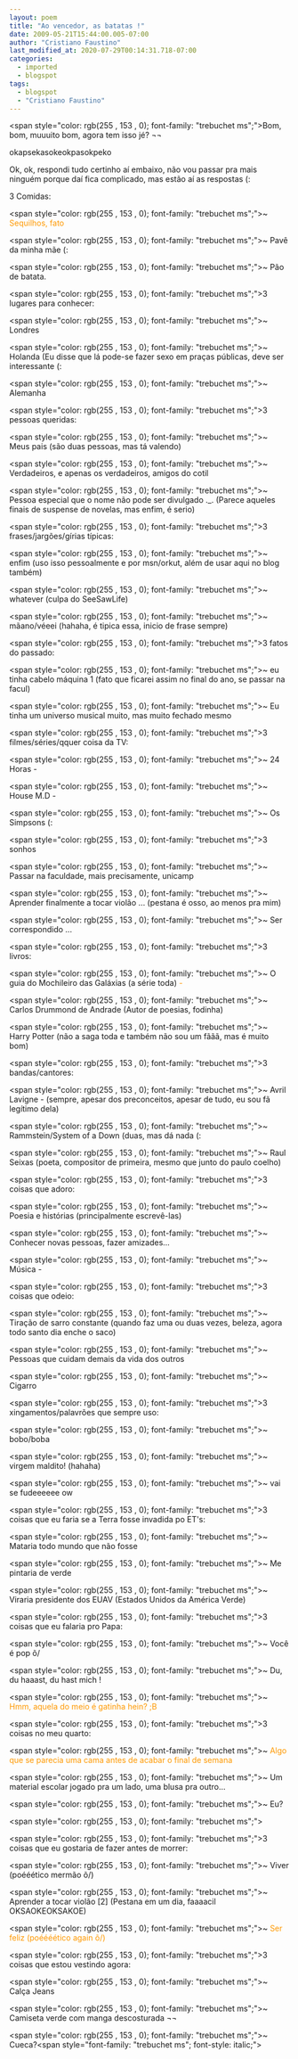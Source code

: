 ```yaml
---
layout: poem
title: "Ao vencedor, as batatas !"
date: 2009-05-21T15:44:00.005-07:00
author: "Cristiano Faustino"
last_modified_at: 2020-07-29T00:14:31.718-07:00
categories:
  - imported
  - blogspot
tags:
  - blogspot
  - "Cristiano Faustino"
---
```


<span style="color: rgb(255 , 153 , 0); font-family: "trebuchet ms";">Bom, bom, muuuito bom, agora tem isso jé? ¬¬

okapsekasokeokpasokpeko

Ok, ok, respondi tudo certinho aí embaixo, não vou passar pra mais ninguém porque daí fica complicado, mas estão aí as respostas (:

3 Comidas:

</span><span style="color: rgb(255 , 153 , 0); font-family: "trebuchet ms";">~ </span><span style="color: rgb(255 , 153 , 0);">Sequilhos, fato

</span><span style="color: rgb(255 , 153 , 0); font-family: "trebuchet ms";">~ Pavê da minha mãe (:

</span><span style="color: rgb(255 , 153 , 0); font-family: "trebuchet ms";">~ Pão de batata.

</span><span style="color: rgb(255 , 153 , 0); font-family: "trebuchet ms";">3 lugares para conhecer:

</span><span style="color: rgb(255 , 153 , 0); font-family: "trebuchet ms";">~ Londres

</span><span style="color: rgb(255 , 153 , 0); font-family: "trebuchet ms";">~ Holanda (Eu disse que lá pode-se fazer sexo em praças públicas, deve ser interessante (:

</span><span style="color: rgb(255 , 153 , 0); font-family: "trebuchet ms";">~ Alemanha 

</span><span style="color: rgb(255 , 153 , 0); font-family: "trebuchet ms";">3 pessoas queridas:

</span><span style="color: rgb(255 , 153 , 0); font-family: "trebuchet ms";">~ Meus pais (são duas pessoas, mas tá valendo)

</span><span style="color: rgb(255 , 153 , 0); font-family: "trebuchet ms";">~ Verdadeiros, e apenas os verdadeiros, amigos do cotil

</span><span style="color: rgb(255 , 153 , 0); font-family: "trebuchet ms";">~ Pessoa especial que o nome não pode ser divulgado ._. (Parece aqueles finais de suspense de novelas, mas enfim, é serio)

</span><span style="color: rgb(255 , 153 , 0); font-family: "trebuchet ms";">3 frases/jargões/gírias típicas:

</span><span style="color: rgb(255 , 153 , 0); font-family: "trebuchet ms";">~ enfim (uso isso pessoalmente e por msn/orkut, além de usar aqui no blog também)

</span><span style="color: rgb(255 , 153 , 0); font-family: "trebuchet ms";">~ whatever (culpa do SeeSawLife)

</span><span style="color: rgb(255 , 153 , 0); font-family: "trebuchet ms";">~ mãano/véeei (hahaha, é tipica essa, inicio de frase sempre)

</span><span style="color: rgb(255 , 153 , 0); font-family: "trebuchet ms";">3 fatos do passado:

</span><span style="color: rgb(255 , 153 , 0); font-family: "trebuchet ms";">~ eu tinha cabelo máquina 1 (fato que ficarei assim no final do ano, se passar na facul)

</span><span style="color: rgb(255 , 153 , 0); font-family: "trebuchet ms";">~ Eu tinha um universo musical muito, mas muito fechado mesmo

</span><span style="color: rgb(255 , 153 , 0); font-family: "trebuchet ms";">3 filmes/séries/qquer coisa da TV:

</span><span style="color: rgb(255 , 153 , 0); font-family: "trebuchet ms";">~ 24 Horas *-*

</span><span style="color: rgb(255 , 153 , 0); font-family: "trebuchet ms";">~ House M.D *-*

</span><span style="color: rgb(255 , 153 , 0); font-family: "trebuchet ms";">~ Os Simpsons (: 

</span><span style="color: rgb(255 , 153 , 0); font-family: "trebuchet ms";">3 sonhos

</span><span style="color: rgb(255 , 153 , 0); font-family: "trebuchet ms";">~ Passar na faculdade, mais precisamente, unicamp

</span><span style="color: rgb(255 , 153 , 0); font-family: "trebuchet ms";">~ Aprender finalmente a tocar violão ... (pestana é osso, ao menos pra mim) 

</span><span style="color: rgb(255 , 153 , 0); font-family: "trebuchet ms";">~ Ser correspondido ...

</span><span style="color: rgb(255 , 153 , 0); font-family: "trebuchet ms";">3 livros:

</span><span style="color: rgb(255 , 153 , 0); font-family: "trebuchet ms";">~ O guia do Mochileiro das Galáxias (a série toda)</span><span style="color: rgb(255 , 153 , 0);">  *-*

</span><span style="color: rgb(255 , 153 , 0); font-family: "trebuchet ms";">~ Carlos Drummond de Andrade (Autor de poesias, fodinha)

</span><span style="color: rgb(255 , 153 , 0); font-family: "trebuchet ms";">~ Harry Potter (não a saga toda e também não sou um fããã, mas é muito bom) 

</span><span style="color: rgb(255 , 153 , 0); font-family: "trebuchet ms";">3 bandas/cantores:

</span><span style="color: rgb(255 , 153 , 0); font-family: "trebuchet ms";">~ Avril Lavigne *-* (sempre, apesar dos preconceitos, apesar de tudo, eu sou fã legítimo dela)

</span><span style="color: rgb(255 , 153 , 0); font-family: "trebuchet ms";">~ Rammstein/System of a Down (duas, mas dá nada (:

</span><span style="color: rgb(255 , 153 , 0); font-family: "trebuchet ms";">~ Raul Seixas (poeta, compositor de primeira, mesmo que junto do paulo coelho)

</span><span style="color: rgb(255 , 153 , 0); font-family: "trebuchet ms";">3 coisas que adoro:

</span><span style="color: rgb(255 , 153 , 0); font-family: "trebuchet ms";">~ Poesia e histórias (principalmente escrevê-las)

</span><span style="color: rgb(255 , 153 , 0); font-family: "trebuchet ms";">~ Conhecer novas pessoas, fazer amizades...

</span><span style="color: rgb(255 , 153 , 0); font-family: "trebuchet ms";">~ Música *-*

</span><span style="color: rgb(255 , 153 , 0); font-family: "trebuchet ms";">3 coisas que odeio:

</span><span style="color: rgb(255 , 153 , 0); font-family: "trebuchet ms";">~ Tiração de sarro constante (quando faz uma ou duas vezes, beleza, agora todo santo dia enche o saco)

</span><span style="color: rgb(255 , 153 , 0); font-family: "trebuchet ms";">~ Pessoas que cuidam demais da vida dos outros

</span><span style="color: rgb(255 , 153 , 0); font-family: "trebuchet ms";">~ Cigarro

</span><span style="color: rgb(255 , 153 , 0); font-family: "trebuchet ms";">3 xingamentos/palavrões que sempre uso:

</span><span style="color: rgb(255 , 153 , 0); font-family: "trebuchet ms";">~ bobo/boba

</span><span style="color: rgb(255 , 153 , 0); font-family: "trebuchet ms";">~ virgem maldito! (hahaha)

</span><span style="color: rgb(255 , 153 , 0); font-family: "trebuchet ms";">~ vai se fudeeeeee ow

</span><span style="color: rgb(255 , 153 , 0); font-family: "trebuchet ms";">3 coisas que eu faria se a Terra fosse invadida po ET's:

</span><span style="color: rgb(255 , 153 , 0); font-family: "trebuchet ms";">~ Mataria todo mundo que não fosse

</span><span style="color: rgb(255 , 153 , 0); font-family: "trebuchet ms";">~ Me pintaria de verde

</span><span style="color: rgb(255 , 153 , 0); font-family: "trebuchet ms";">~ Viraria presidente dos EUAV (Estados Unidos da América Verde)

</span><span style="color: rgb(255 , 153 , 0); font-family: "trebuchet ms";">3 coisas que eu falaria pro Papa:

</span><span style="color: rgb(255 , 153 , 0); font-family: "trebuchet ms";">~ Você é pop õ/

</span><span style="color: rgb(255 , 153 , 0); font-family: "trebuchet ms";">~ Du, du haaast, du hast mich !

</span><span style="color: rgb(255 , 153 , 0); font-family: "trebuchet ms";">~ </span><span style="color: rgb(255 , 153 , 0);">Hmm, aquela do meio é gatinha hein? ;B

</span><span style="color: rgb(255 , 153 , 0); font-family: "trebuchet ms";">3 coisas no meu quarto:

</span><span style="color: rgb(255 , 153 , 0); font-family: "trebuchet ms";">~ </span><span style="color: rgb(255 , 153 , 0);">Algo que se parecia uma cama antes de acabar o final de semana

</span><span style="color: rgb(255 , 153 , 0); font-family: "trebuchet ms";">~ Um material escolar jogado pra um lado, uma blusa pra outro...

</span><span style="color: rgb(255 , 153 , 0); font-family: "trebuchet ms";">~ Eu?

</span><span style="color: rgb(255 , 153 , 0); font-family: "trebuchet ms";"> 

</span><span style="color: rgb(255 , 153 , 0); font-family: "trebuchet ms";">3 coisas que eu gostaria de fazer antes de morrer:

</span><span style="color: rgb(255 , 153 , 0); font-family: "trebuchet ms";">~ Viver (poééético mermão õ/)

</span><span style="color: rgb(255 , 153 , 0); font-family: "trebuchet ms";">~ Aprender a tocar violão [2] (Pestana em um dia, faaaacil OKSAOKEOKSAKOE)

</span><span style="color: rgb(255 , 153 , 0); font-family: "trebuchet ms";">~ </span><span style="color: rgb(255 , 153 , 0);">Ser feliz (poéééético again õ/)

</span><span style="color: rgb(255 , 153 , 0); font-family: "trebuchet ms";">3 coisas que estou vestindo agora:

</span><span style="color: rgb(255 , 153 , 0); font-family: "trebuchet ms";">~ Calça Jeans

</span><span style="color: rgb(255 , 153 , 0); font-family: "trebuchet ms";">~ Camiseta verde com manga descosturada ¬¬

</span><span style="color: rgb(255 , 153 , 0); font-family: "trebuchet ms";">~ Cueca?</span><span style="font-family: "trebuchet ms"; font-style: italic;">

</span>